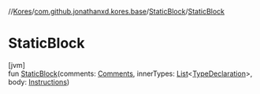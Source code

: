 //[Kores](../../../index.md)/[com.github.jonathanxd.kores.base](../index.md)/[StaticBlock](index.md)/[StaticBlock](-static-block.md)

# StaticBlock

[jvm]\
fun [StaticBlock](-static-block.md)(comments: [Comments](../../com.github.jonathanxd.kores.base.comment/-comments/index.md), innerTypes: [List](https://kotlinlang.org/api/latest/jvm/stdlib/kotlin.collections/-list/index.html)<[TypeDeclaration](../-type-declaration/index.md)>, body: [Instructions](../../com.github.jonathanxd.kores/-instructions/index.md))
